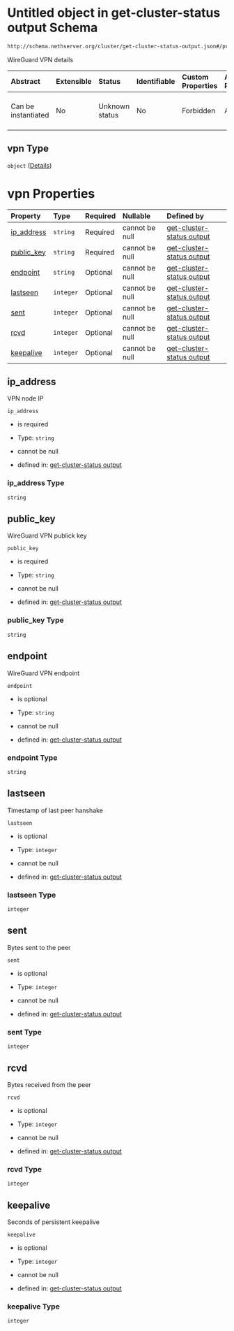 # Untitled object in get-cluster-status output Schema

```txt
http://schema.nethserver.org/cluster/get-cluster-status-output.json#/properties/nodes/items/properties/vpn
```

WireGuard VPN details

| Abstract            | Extensible | Status         | Identifiable | Custom Properties | Additional Properties | Access Restrictions | Defined In                                                                                        |
| :------------------ | :--------- | :------------- | :----------- | :---------------- | :-------------------- | :------------------ | :------------------------------------------------------------------------------------------------ |
| Can be instantiated | No         | Unknown status | No           | Forbidden         | Allowed               | none                | [get-cluster-status-output.json\*](cluster/get-cluster-status-output.json "open original schema") |

## vpn Type

`object` ([Details](get-cluster-status-output-properties-nodes-items-properties-vpn.md))

# vpn Properties

| Property                   | Type      | Required | Nullable       | Defined by                                                                                                                                                                                                                                               |
| :------------------------- | :-------- | :------- | :------------- | :------------------------------------------------------------------------------------------------------------------------------------------------------------------------------------------------------------------------------------------------------- |
| [ip\_address](#ip_address) | `string`  | Required | cannot be null | [get-cluster-status output](get-cluster-status-output-properties-nodes-items-properties-vpn-properties-ip_address.md "http://schema.nethserver.org/cluster/get-cluster-status-output.json#/properties/nodes/items/properties/vpn/properties/ip_address") |
| [public\_key](#public_key) | `string`  | Required | cannot be null | [get-cluster-status output](get-cluster-status-output-properties-nodes-items-properties-vpn-properties-public_key.md "http://schema.nethserver.org/cluster/get-cluster-status-output.json#/properties/nodes/items/properties/vpn/properties/public_key") |
| [endpoint](#endpoint)      | `string`  | Optional | cannot be null | [get-cluster-status output](get-cluster-status-output-properties-nodes-items-properties-vpn-properties-endpoint.md "http://schema.nethserver.org/cluster/get-cluster-status-output.json#/properties/nodes/items/properties/vpn/properties/endpoint")     |
| [lastseen](#lastseen)      | `integer` | Optional | cannot be null | [get-cluster-status output](get-cluster-status-output-properties-nodes-items-properties-vpn-properties-lastseen.md "http://schema.nethserver.org/cluster/get-cluster-status-output.json#/properties/nodes/items/properties/vpn/properties/lastseen")     |
| [sent](#sent)              | `integer` | Optional | cannot be null | [get-cluster-status output](get-cluster-status-output-properties-nodes-items-properties-vpn-properties-sent.md "http://schema.nethserver.org/cluster/get-cluster-status-output.json#/properties/nodes/items/properties/vpn/properties/sent")             |
| [rcvd](#rcvd)              | `integer` | Optional | cannot be null | [get-cluster-status output](get-cluster-status-output-properties-nodes-items-properties-vpn-properties-rcvd.md "http://schema.nethserver.org/cluster/get-cluster-status-output.json#/properties/nodes/items/properties/vpn/properties/rcvd")             |
| [keepalive](#keepalive)    | `integer` | Optional | cannot be null | [get-cluster-status output](get-cluster-status-output-properties-nodes-items-properties-vpn-properties-keepalive.md "http://schema.nethserver.org/cluster/get-cluster-status-output.json#/properties/nodes/items/properties/vpn/properties/keepalive")   |

## ip\_address

VPN node IP

`ip_address`

* is required

* Type: `string`

* cannot be null

* defined in: [get-cluster-status output](get-cluster-status-output-properties-nodes-items-properties-vpn-properties-ip_address.md "http://schema.nethserver.org/cluster/get-cluster-status-output.json#/properties/nodes/items/properties/vpn/properties/ip_address")

### ip\_address Type

`string`

## public\_key

WireGuard VPN publick key

`public_key`

* is required

* Type: `string`

* cannot be null

* defined in: [get-cluster-status output](get-cluster-status-output-properties-nodes-items-properties-vpn-properties-public_key.md "http://schema.nethserver.org/cluster/get-cluster-status-output.json#/properties/nodes/items/properties/vpn/properties/public_key")

### public\_key Type

`string`

## endpoint

WireGuard VPN endpoint

`endpoint`

* is optional

* Type: `string`

* cannot be null

* defined in: [get-cluster-status output](get-cluster-status-output-properties-nodes-items-properties-vpn-properties-endpoint.md "http://schema.nethserver.org/cluster/get-cluster-status-output.json#/properties/nodes/items/properties/vpn/properties/endpoint")

### endpoint Type

`string`

## lastseen

Timestamp of last peer hanshake

`lastseen`

* is optional

* Type: `integer`

* cannot be null

* defined in: [get-cluster-status output](get-cluster-status-output-properties-nodes-items-properties-vpn-properties-lastseen.md "http://schema.nethserver.org/cluster/get-cluster-status-output.json#/properties/nodes/items/properties/vpn/properties/lastseen")

### lastseen Type

`integer`

## sent

Bytes sent to the peer

`sent`

* is optional

* Type: `integer`

* cannot be null

* defined in: [get-cluster-status output](get-cluster-status-output-properties-nodes-items-properties-vpn-properties-sent.md "http://schema.nethserver.org/cluster/get-cluster-status-output.json#/properties/nodes/items/properties/vpn/properties/sent")

### sent Type

`integer`

## rcvd

Bytes received from the peer

`rcvd`

* is optional

* Type: `integer`

* cannot be null

* defined in: [get-cluster-status output](get-cluster-status-output-properties-nodes-items-properties-vpn-properties-rcvd.md "http://schema.nethserver.org/cluster/get-cluster-status-output.json#/properties/nodes/items/properties/vpn/properties/rcvd")

### rcvd Type

`integer`

## keepalive

Seconds of persistent keepalive

`keepalive`

* is optional

* Type: `integer`

* cannot be null

* defined in: [get-cluster-status output](get-cluster-status-output-properties-nodes-items-properties-vpn-properties-keepalive.md "http://schema.nethserver.org/cluster/get-cluster-status-output.json#/properties/nodes/items/properties/vpn/properties/keepalive")

### keepalive Type

`integer`
